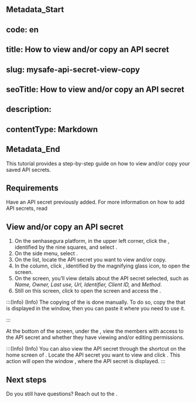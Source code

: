 ## Metadata_Start 
## code: en
## title: How to view and/or copy an API secret 
## slug: mysafe-api-secret-view-copy 
## seoTitle: How to view and/or copy an API secret 
## description:  
## contentType: Markdown 
## Metadata_End
This tutorial provides a step-by-step guide on how to view and/or copy your saved API secrets.

## Requirements

Have an API secret previously added.  For more information on how to add API secrets, read 

## View and/or copy an API secret

1. On the senhasegura platform, in the upper left corner, click the , identified by the nine squares, and select .
2. On the side menu, select .
3. On the list, locate the API secret you want to view and/or copy.
4. In the  column, click , identified by the magnifying glass icon, to open the  screen.
5. On the  screen, you’ll view details about the API secret selected, such as *Name, Owner, Last use, Url, Identifier, Client ID,* and *Method*. 
6. Still on this screen, click  to open the  screen and access the .

:::(Info) (Info)
The copying of the  is done manually. To do so, copy the  that is displayed in the  window, then you can paste it where you need to use it.

:::

At the bottom of the  screen, under the , view the members with access to the API secret and whether they have viewing and/or editing permissions.

:::(Info) (Info)
You can also view the API secret through the shortcut on the home screen of . Locate the API secret you want to view and click . This action will open the window , where the API secret is displayed.
:::

## Next steps




Do you still have questions? Reach out to the .
